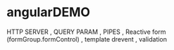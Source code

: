 # angularDEMO
HTTP SERVER , QUERY PARAM , PIPES , Reactive form (formGroup.formControl) , template drevent , validation  
